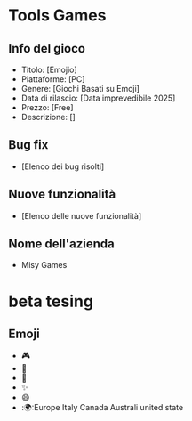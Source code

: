 # Tools Games

## Info del gioco

* Titolo: [Emojio]
* Piattaforme: [PC]
* Genere: [Giochi Basati su Emoji]
* Data di rilascio: [Data imprevedibile 2025]
* Prezzo: [Free]
* Descrizione: []

## Bug fix

* [Elenco dei bug risolti]

## Nuove funzionalità

* [Elenco delle nuove funzionalità]

## Nome dell'azienda

* Misy Games

# beta tesing



## Emoji

* :video_game:
* :bug:
* :tada:
* :sparkles:
* :smile:
* :🌍:Europe Italy Canada Australi united state  
